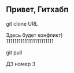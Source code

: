 ## Привет, Гитхабп

git clone URL

Здесь будет конфликт)  
11111111111111111111111

git pull

ДЗ номер 3
